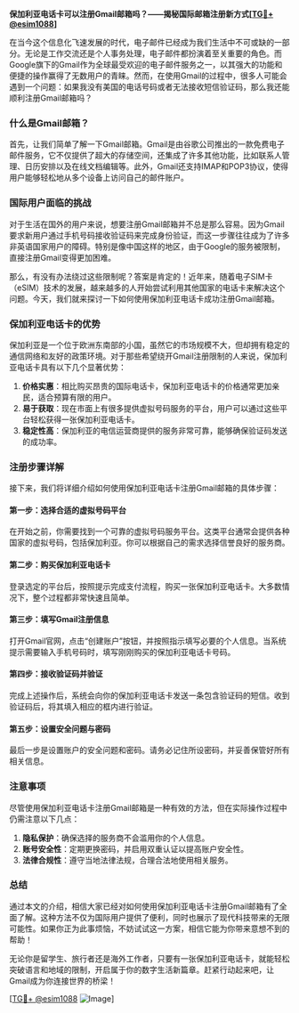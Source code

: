 **保加利亚电话卡可以注册Gmail邮箱吗？——揭秘国际邮箱注册新方式[[TG💪+ @esim1088](https://t.me/s/esim1088)]**

在当今这个信息化飞速发展的时代，电子邮件已经成为我们生活中不可或缺的一部分。无论是工作交流还是个人事务处理，电子邮件都扮演着至关重要的角色。而Google旗下的Gmail作为全球最受欢迎的电子邮件服务之一，以其强大的功能和便捷的操作赢得了无数用户的青睐。然而，在使用Gmail的过程中，很多人可能会遇到一个问题：如果我没有美国的电话号码或者无法接收短信验证码，那么我还能顺利注册Gmail邮箱吗？

### 什么是Gmail邮箱？

首先，让我们简单了解一下Gmail邮箱。Gmail是由谷歌公司推出的一款免费电子邮件服务，它不仅提供了超大的存储空间，还集成了许多其他功能，比如联系人管理、日历安排以及在线文档编辑等。此外，Gmail还支持IMAP和POP3协议，使得用户能够轻松地从多个设备上访问自己的邮件账户。

### 国际用户面临的挑战

对于生活在国外的用户来说，想要注册Gmail邮箱并不总是那么容易。因为Gmail要求新用户通过手机号码接收验证码来完成身份验证，而这一步骤往往成为了许多非英语国家用户的障碍。特别是像中国这样的地区，由于Google的服务被限制，直接注册Gmail变得更加困难。

那么，有没有办法绕过这些限制呢？答案是肯定的！近年来，随着电子SIM卡（eSIM）技术的发展，越来越多的人开始尝试利用其他国家的电话卡来解决这个问题。今天，我们就来探讨一下如何使用保加利亚电话卡成功注册Gmail邮箱。

### 保加利亚电话卡的优势

保加利亚是一个位于欧洲东南部的小国，虽然它的市场规模不大，但却拥有稳定的通信网络和友好的政策环境。对于那些希望绕开Gmail注册限制的人来说，保加利亚电话卡具有以下几个显著优势：

1. **价格实惠**：相比购买昂贵的国际电话卡，保加利亚电话卡的价格通常更加亲民，适合预算有限的用户。
2. **易于获取**：现在市面上有很多提供虚拟号码服务的平台，用户可以通过这些平台轻松获得一张保加利亚电话卡。
3. **稳定性高**：保加利亚的电信运营商提供的服务非常可靠，能够确保验证码发送的成功率。

### 注册步骤详解

接下来，我们将详细介绍如何使用保加利亚电话卡注册Gmail邮箱的具体步骤：

#### 第一步：选择合适的虚拟号码平台

在开始之前，你需要找到一个可靠的虚拟号码服务平台。这类平台通常会提供各种国家的虚拟号码，包括保加利亚。你可以根据自己的需求选择信誉良好的服务商。

#### 第二步：购买保加利亚电话卡

登录选定的平台后，按照提示完成支付流程，购买一张保加利亚电话卡。大多数情况下，整个过程都非常快速且简单。

#### 第三步：填写Gmail注册信息

打开Gmail官网，点击“创建账户”按钮，并按照指示填写必要的个人信息。当系统提示需要输入手机号码时，填写刚刚购买的保加利亚电话卡号码。

#### 第四步：接收验证码并验证

完成上述操作后，系统会向你的保加利亚电话卡发送一条包含验证码的短信。收到验证码后，将其填入相应的框内进行验证。

#### 第五步：设置安全问题与密码

最后一步是设置账户的安全问题和密码。请务必记住所设密码，并妥善保管好所有相关信息。

### 注意事项

尽管使用保加利亚电话卡注册Gmail邮箱是一种有效的方法，但在实际操作过程中仍需注意以下几点：

1. **隐私保护**：确保选择的服务商不会滥用你的个人信息。
2. **账号安全性**：定期更换密码，并启用双重认证以提高账户安全性。
3. **法律合规性**：遵守当地法律法规，合理合法地使用相关服务。

### 总结

通过本文的介绍，相信大家已经对如何使用保加利亚电话卡注册Gmail邮箱有了全面了解。这种方法不仅为国际用户提供了便利，同时也展示了现代科技带来的无限可能性。如果你正为此事烦恼，不妨试试这一方案，相信它能为你带来意想不到的帮助！

无论你是留学生、旅行者还是海外工作者，只要有一张保加利亚电话卡，就能轻松突破语言和地域的限制，开启属于你的数字生活新篇章。赶紧行动起来吧，让Gmail成为你连接世界的桥梁！

[[TG💪+ @esim1088](https://t.me/s/esim1088) ![Image](https://i.postimg.cc/4NQfJmqS/Snipaste-2025-05-13-00-14-12.png)]